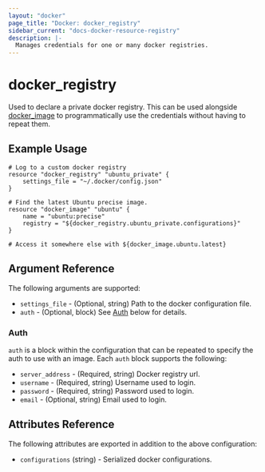 ```yaml
---
layout: "docker"
page_title: "Docker: docker_registry"
sidebar_current: "docs-docker-resource-registry"
description: |-
  Manages credentials for one or many docker registries.
---
```


# docker\_registry

Used to declare a private docker registry.
This can be used alongside [docker\_image](/docs/providers/docker/r/image.html)
to programmatically use the credentials without having to repeat them.

## Example Usage

```
# Log to a custom docker registry
resource "docker_registry" "ubuntu_private" {
    settings_file = "~/.docker/config.json"
}

# Find the latest Ubuntu precise image.
resource "docker_image" "ubuntu" {
    name = "ubuntu:precise"
    registry = "${docker_registry.ubuntu_private.configurations}"
}

# Access it somewhere else with ${docker_image.ubuntu.latest}
```

## Argument Reference

The following arguments are supported:

* `settings_file` - (Optional, string) Path to the docker configuration file.
* `auth` - (Optional, block) See [Auth](#auth) below for details.

<a id="auth"></a>
### Auth

`auth` is a block within the configuration that can be repeated to specify
the auth to use with an image. Each `auth` block supports
the following:

* `server_address` - (Required, string) Docker registry url.
* `username` - (Required, string) Username used to login.
* `password` - (Required, string) Password used to login.
* `email` - (Optional, string) Email used to login.

## Attributes Reference

The following attributes are exported in addition to the above configuration:

* `configurations` (string) - Serialized docker configurations.
